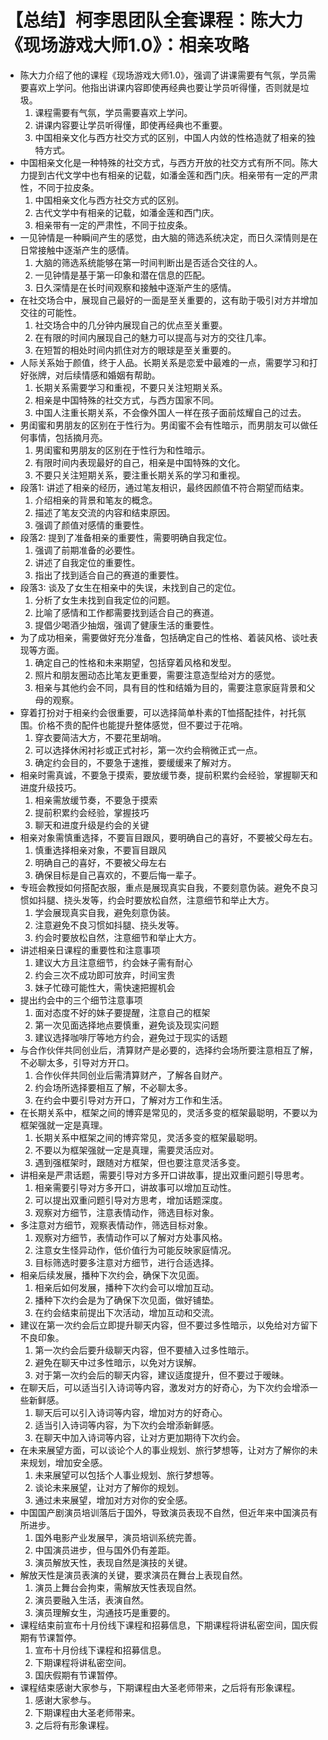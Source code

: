 # 【总结】柯李思团队全套课程：陈大力《现场游戏大师1.0》：相亲攻略

-   陈大力介绍了他的课程《现场游戏大师1.0》，强调了讲课需要有气氛，学员需要喜欢上学问。他指出讲课内容即使再经典也要让学员听得懂，否则就是垃圾。
    1.  课程需要有气氛，学员需要喜欢上学问。
    2.  讲课内容要让学员听得懂，即使再经典也不重要。
    3.  中国相亲文化与西方社交方式的区别，中国人内敛的性格造就了相亲的独特方式。
-   中国相亲文化是一种特殊的社交方式，与西方开放的社交方式有所不同。陈大力提到古代文学中也有相亲的记载，如潘金莲和西门庆。相亲带有一定的严肃性，不同于拉皮条。
    1.  中国相亲文化与西方社交方式的区别。
    2.  古代文学中有相亲的记载，如潘金莲和西门庆。
    3.  相亲带有一定的严肃性，不同于拉皮条。
-   一见钟情是一种瞬间产生的感觉，由大脑的筛选系统决定，而日久深情则是在日常接触中逐渐产生的感情。
    1.  大脑的筛选系统能够在第一时间判断出是否适合交往的人。
    2.  一见钟情是基于第一印象和潜在信息的匹配。
    3.  日久深情是在长时间观察和接触中逐渐产生的感情。
-   在社交场合中，展现自己最好的一面是至关重要的，这有助于吸引对方并增加交往的可能性。
    1.  社交场合中的几分钟内展现自己的优点至关重要。
    2.  在有限的时间内展现自己的魅力可以提高与对方的交往几率。
    3.  在短暂的相处时间内抓住对方的眼球是至关重要的。
-   人际关系始于颜值，终于人品。长期关系是恋爱中最难的一点，需要学习和打好张牌，对后续情感和婚姻有帮助。
    1.  长期关系需要学习和重视，不要只关注短期关系。
    2.  相亲是中国特殊的社交方式，与西方国家不同。
    3.  中国人注重长期关系，不会像外国人一样在孩子面前炫耀自己的过去。
-   男闺蜜和男朋友的区别在于性行为。男闺蜜不会有性暗示，而男朋友可以做任何事情，包括摘月亮。
    1.  男闺蜜和男朋友的区别在于性行为和性暗示。
    2.  有限时间内表现最好的自己，相亲是中国特殊的文化。
    3.  不要只关注短期关系，要注重长期关系的学习和重视。
-   段落1: 讲述了相亲的经历，通过笔友相识，最终因颜值不符合期望而结束。
    1.  介绍相亲的背景和笔友的概念。
    2.  描述了笔友交流的内容和结束原因。
    3.  强调了颜值对感情的重要性。
-   段落2: 提到了准备相亲的重要性，需要明确自我定位。
    1.  强调了前期准备的必要性。
    2.  讲述了自我定位的重要性。
    3.  指出了找到适合自己的赛道的重要性。
-   段落3: 谈及了女生在相亲中的失误，未找到自己的定位。
    1.  分析了女生未找到自我定位的问题。
    2.  比喻了感情和工作都需要找到适合自己的赛道。
    3.  提倡少喝酒少抽烟，强调了健康生活的重要性。
-   为了成功相亲，需要做好充分准备，包括确定自己的性格、着装风格、谈吐表现等方面。
    1.  确定自己的性格和未来期望，包括穿着风格和发型。
    2.  照片和朋友圈动态比笔友更重要，需要注意造型给对方的感觉。
    3.  相亲与其他约会不同，具有目的性和结婚为目的，需要注意家庭背景和父母的观察。
-   穿着打扮对于相亲约会很重要，可以选择简单朴素的T恤搭配挂件，衬托氛围。价格不贵的配件也能提升整体感觉，但不要过于花哨。
    1.  穿衣要简洁大方，不要花里胡哨。
    2.  可以选择休闲衬衫或正式衬衫，第一次约会稍微正式一点。
    3.  确定约会目的，不要急于速推，要缓缓来了解对方。
-   相亲时需真诚，不要急于摸索，要放缓节奏，提前积累约会经验，掌握聊天和进度升级技巧。
    1.  相亲需放缓节奏，不要急于摸索
    2.  提前积累约会经验，掌握技巧
    3.  聊天和进度升级是约会的关键
-   相亲对象需慎重选择，不要盲目跟风，要明确自己的喜好，不要被父母左右。
    1.  慎重选择相亲对象，不要盲目跟风
    2.  明确自己的喜好，不要被父母左右
    3.  确保目标是自己喜欢的，不要后悔一辈子。
-   专班会教授如何搭配衣服，重点是展现真实自我，不要刻意伪装。避免不良习惯如抖腿、挠头发等，约会时要放松自然，注意细节和举止大方。
    1.  学会展现真实自我，避免刻意伪装。
    2.  注意避免不良习惯如抖腿、挠头发等。
    3.  约会时要放松自然，注意细节和举止大方。
-   讲述相亲日课程的重要性和注意事项
    1.  建议大方且注意细节，约会妹子需有耐心
    2.  约会三次不成功即可放弃，时间宝贵
    3.  妹子忙碌可能性大，需快速把握机会
-   提出约会中的三个细节注意事项
    1.  面对态度不好的妹子要提醒，注意自己的框架
    2.  第一次见面选择地点要慎重，避免谈及现实问题
    3.  建议选择咖啡厅等地方约会，避免过于现实的话题
-   与合作伙伴共同创业后，清算财产是必要的，选择约会场所要注意相互了解，不必聊太多，引导对方开口。
    1.  合作伙伴共同创业后需清算财产，了解各自财产。
    2.  约会场所选择要相互了解，不必聊太多。
    3.  在约会中要引导对方开口，了解对方工作和生活。
-   在长期关系中，框架之间的博弈是常见的，灵活多变的框架最聪明，不要以为框架强就一定是真理。
    1.  长期关系中框架之间的博弈常见，灵活多变的框架最聪明。
    2.  不要以为框架强就一定是真理，需要灵活应对。
    3.  遇到强框架时，跟随对方框架，但也要注意灵活多变。
-   讲相亲是严肃话题，需要引导对方多开口讲故事，提出双重问题引导思考。
    1.  相亲需要引导对方多开口，讲故事可以增加互动性。
    2.  可以提出双重问题引导对方思考，增加话题深度。
    3.  观察对方细节，注意表情动作，筛选目标对象。
-   多注意对方细节，观察表情动作，筛选目标对象。
    1.  观察对方细节，表情动作可以了解对方处事风格。
    2.  注意女生怪异动作，低价值行为可能反映家庭情况。
    3.  目标筛选时要多注意对方细节，进行合适选择。
-   相亲后续发展，播种下次约会，确保下次见面。
    1.  相亲后如何发展，播种下次约会可以增加互动。
    2.  播种下次约会是为了确保下次见面，做好铺垫。
    3.  在约会结束前提出下次活动，增加互动和交流。
-   建议在第一次约会后立即提升聊天内容，但不要过多性暗示，以免给对方留下不良印象。
    1.  第一次约会后要升级聊天内容，但不要植入过多性暗示。
    2.  避免在聊天中过多性暗示，以免对方误解。
    3.  对于第一次约会后的聊天内容，建议适度提升，但不要过于暧昧。
-   在聊天后，可以适当引入诗词等内容，激发对方的好奇心，为下次约会增添一些新鲜感。
    1.  聊天后可以引入诗词等内容，增加对方的好奇心。
    2.  适当引入诗词等内容，为下次约会增添新鲜感。
    3.  在聊天中加入诗词等内容，让对方更加期待下次约会。
-   在未来展望方面，可以谈论个人的事业规划、旅行梦想等，让对方了解你的未来规划，增加安全感。
    1.  未来展望可以包括个人事业规划、旅行梦想等。
    2.  谈论未来展望，让对方了解你的规划。
    3.  通过未来展望，增加对方对你的安全感。
-   中国国产剧演员培训落后于国外，导致演员表现不自然，但近年来中国演员有所进步。
    1.  国外电影产业发展早，演员培训系统完善。
    2.  中国演员进步，但与国外仍有差距。
    3.  演员解放天性，表现自然是演技的关键。
-   解放天性是演员表演的关键，要求演员在舞台上表现自然。
    1.  演员上舞台会拘束，需解放天性表现自然。
    2.  演员要融入生活，表演自然。
    3.  演员理解女生，沟通技巧是重要的。
-   课程结束前宣布十月份线下课程和招募信息，下期课程将讲私密空间，国庆假期有节课暂停。
    1.  宣布十月份线下课程和招募信息。
    2.  下期课程将讲私密空间。
    3.  国庆假期有节课暂停。
-   课程结束感谢大家参与，下期课程由大圣老师带来，之后将有形象课程。
    1.  感谢大家参与。
    2.  下期课程由大圣老师带来。
    3.  之后将有形象课程。
